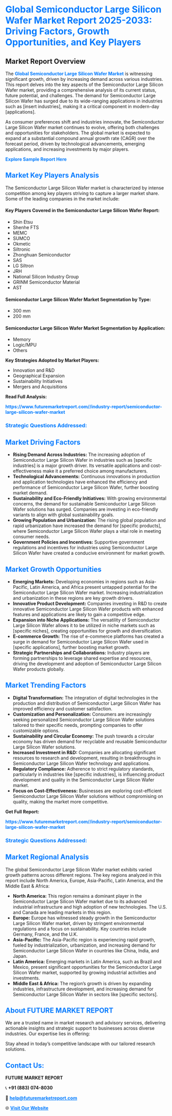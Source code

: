 <h1 style="color: #007BFF;">Global Semiconductor Large Silicon Wafer Market Report 2025-2033: Driving Factors, Growth Opportunities, and Key Players</h1>

<section id="overview">
<h2>Market Report Overview</h2>
<p>The <a href="https://www.futuremarketreport.com//industry-report/semiconductor-large-silicon-wafer-market" style="color: #007BFF; text-decoration: none;"><strong>Global Semiconductor Large Silicon Wafer Market</strong></a> is witnessing significant growth, driven by increasing demand across various industries. This report delves into the key aspects of the Semiconductor Large Silicon Wafer market, providing a comprehensive analysis of its current status, future potential, and challenges. The demand for Semiconductor Large Silicon Wafer has surged due to its wide-ranging applications in industries such as [insert industries], making it a critical component in modern-day [applications].</p>
<p>As consumer preferences shift and industries innovate, the Semiconductor Large Silicon Wafer market continues to evolve, offering both challenges and opportunities for stakeholders. The global market is expected to expand at a substantial compound annual growth rate (CAGR) over the forecast period, driven by technological advancements, emerging applications, and increasing investments by major players.</p>
</section>

<section id="overview">
<p><a href="https://www.futuremarketreport.com//request-sample/reportId=81457" style="color: #007BFF; text-decoration: none;"><strong>Explore Sample Report Here</strong></a></p>
</section>

<section id="key-players">
<h2 style="color: #007BFF;">Market Key Players Analysis</h2>
<p>The Semiconductor Large Silicon Wafer market is characterized by intense competition among key players striving to capture a larger market share. Some of the leading companies in the market include:</p>
<h4>Key Players Covered in the Semiconductor Large Silicon Wafer Report:</h4>
<ul><li>Shin Etsu</li><li>Shenhe FTS</li><li>MEMC</li><li>SUMCO</li><li>Okmetic</li><li>Siltronic</li><li>Zhonghuan Semiconductor</li><li>SAS</li><li>LG Siltron</li><li>JRH</li><li>National Silicon Industry Group</li><li>GRINM Semiconductor Material</li><li>AST</li></ul>
<h4>Semiconductor Large Silicon Wafer Market Segmentation by Type:</h4>
<ul><li>300 mm</li><li>200 mm</li></ul>

<h4>Semiconductor Large Silicon Wafer Market Segmentation by Application:</h4>
<ul><li>Memory</li><li>Logic/MPU</li><li>Others</li></ul>
<p><strong>Key Strategies Adopted by Market Players:</strong></p>
<ul>
<li>Innovation and R&D</li>
<li>Geographical Expansion</li>
<li>Sustainability Initiatives</li>
<li>Mergers and Acquisitions</li>
</ul>
</section>

<section>
<p><strong>Read Full Analysis: </strong></p><a href="https://www.futuremarketreport.com//industry-report/semiconductor-large-silicon-wafer-market" style="color: #007BFF; text-decoration: none;"><strong>https://www.futuremarketreport.com//industry-report/semiconductor-large-silicon-wafer-market</strong></a>
<h3 style="color: #007BFF;">Strategic Questions Addressed:</h3>
</section>

<section id="driving-factors">
<h2 style="color: #007BFF;">Market Driving Factors</h2>
<ul>
<li><strong>Rising Demand Across Industries:</strong> The increasing adoption of Semiconductor Large Silicon Wafer in industries such as [specific industries] is a major growth driver. Its versatile applications and cost-effectiveness make it a preferred choice among manufacturers.</li>
<li><strong>Technological Advancements:</strong> Continuous innovations in production and application technologies have enhanced the efficiency and performance of Semiconductor Large Silicon Wafer, further boosting market demand.</li>
<li><strong>Sustainability and Eco-Friendly Initiatives:</strong> With growing environmental concerns, the demand for sustainable Semiconductor Large Silicon Wafer solutions has surged. Companies are investing in eco-friendly variants to align with global sustainability goals.</li>
<li><strong>Growing Population and Urbanization:</strong> The rising global population and rapid urbanization have increased the demand for [specific products], where Semiconductor Large Silicon Wafer plays a vital role in meeting consumer needs.</li>
<li><strong>Government Policies and Incentives:</strong> Supportive government regulations and incentives for industries using Semiconductor Large Silicon Wafer have created a conducive environment for market growth.</li>
</ul>
</section>

<section id="growth-opportunities">
<h2 style="color: #007BFF;">Market Growth Opportunities</h2>
<ul>
<li><strong>Emerging Markets:</strong> Developing economies in regions such as Asia-Pacific, Latin America, and Africa present untapped potential for the Semiconductor Large Silicon Wafer market. Increasing industrialization and urbanization in these regions are key growth drivers.</li>
<li><strong>Innovative Product Development:</strong> Companies investing in R&D to create innovative Semiconductor Large Silicon Wafer products with enhanced features and applications are likely to gain a competitive edge.</li>
<li><strong>Expansion into Niche Applications:</strong> The versatility of Semiconductor Large Silicon Wafer allows it to be utilized in niche markets such as [specific niches], creating opportunities for growth and diversification.</li>
<li><strong>E-commerce Growth:</strong> The rise of e-commerce platforms has created a surge in demand for Semiconductor Large Silicon Wafer used in [specific applications], further boosting market growth.</li>
<li><strong>Strategic Partnerships and Collaborations:</strong> Industry players are forming partnerships to leverage shared expertise and resources, driving the development and adoption of Semiconductor Large Silicon Wafer products globally.</li>
</ul>
</section>

<section id="trending-factors">
<h2 style="color: #007BFF;">Market Trending Factors</h2>
<ul>
<li><strong>Digital Transformation:</strong> The integration of digital technologies in the production and distribution of Semiconductor Large Silicon Wafer has improved efficiency and customer satisfaction.</li>
<li><strong>Customization and Personalization:</strong> Consumers are increasingly seeking personalized Semiconductor Large Silicon Wafer solutions tailored to their specific needs, prompting companies to offer customizable options.</li>
<li><strong>Sustainability and Circular Economy:</strong> The push towards a circular economy has driven demand for recyclable and reusable Semiconductor Large Silicon Wafer solutions.</li>
<li><strong>Increased Investment in R&D:</strong> Companies are allocating significant resources to research and development, resulting in breakthroughs in Semiconductor Large Silicon Wafer technology and applications.</li>
<li><strong>Regulatory Compliance:</strong> Adherence to strict regulatory standards, particularly in industries like [specific industries], is influencing product development and quality in the Semiconductor Large Silicon Wafer market.</li>
<li><strong>Focus on Cost-Effectiveness:</strong> Businesses are exploring cost-efficient Semiconductor Large Silicon Wafer solutions without compromising on quality, making the market more competitive.</li>
</ul>
</section>

<section>
<p><strong>Get Full Report: </strong></p><a href="https://www.futuremarketreport.com//industry-report/semiconductor-large-silicon-wafer-market" style="color: #007BFF; text-decoration: none;"><strong>https://www.futuremarketreport.com//industry-report/semiconductor-large-silicon-wafer-market</strong></a>
<h3 style="color: #007BFF;">Strategic Questions Addressed:</h3>
</section>


<section id="regional-analysis">
<h2 style="color: #007BFF;">Market Regional Analysis</h2>
<p>The global Semiconductor Large Silicon Wafer market exhibits varied growth patterns across different regions. The key regions analyzed in this report include North America, Europe, Asia-Pacific, Latin America, and the Middle East & Africa:</p>
<ul>
<li><strong>North America:</strong> This region remains a dominant player in the Semiconductor Large Silicon Wafer market due to its advanced industrial infrastructure and high adoption of new technologies. The U.S. and Canada are leading markets in this region.</li>
<li><strong>Europe:</strong> Europe has witnessed steady growth in the Semiconductor Large Silicon Wafer market, driven by stringent environmental regulations and a focus on sustainability. Key countries include Germany, France, and the U.K.</li>
<li><strong>Asia-Pacific:</strong> The Asia-Pacific region is experiencing rapid growth, fueled by industrialization, urbanization, and increasing demand for Semiconductor Large Silicon Wafer in countries like China, India, and Japan.</li>
<li><strong>Latin America:</strong> Emerging markets in Latin America, such as Brazil and Mexico, present significant opportunities for the Semiconductor Large Silicon Wafer market, supported by growing industrial activities and investments.</li>
<li><strong>Middle East & Africa:</strong> The region’s growth is driven by expanding industries, infrastructure development, and increasing demand for Semiconductor Large Silicon Wafer in sectors like [specific sectors].</li>
</ul>
</section>

<footer>
<h2 style="color: #007BFF;">About FUTURE MARKET REPORT</h2>
<p>We are a trusted name in market research and advisory services, delivering actionable insights and strategic support to businesses across diverse industries. Our expertise lies in offering:</p>

<p>Stay ahead in today’s competitive landscape with our tailored research solutions.</p>

<h2 style="color: #007BFF;">Contact Us:</h2>
<p><strong>FUTURE MARKET REPORT</strong></p>
<p>📞 <strong>+91 (883) 074-8030</strong></p>
<p>📧 <strong><a href="mailto:help@futuremarketreport.com" style="color: #007BFF;">help@futuremarketreport.com</a></strong></p>
<p>🌐 <strong><a href="https://www.futuremarketreport.com/" style="color: #007BFF;">Visit Our Website</a></strong></p>
</footer>